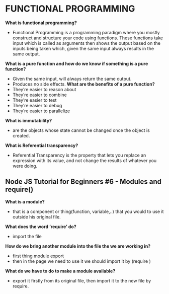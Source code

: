 # FUNCTIONAL PROGRAMMING 

**What is functional programming?**

- Functional Programming is a programming paradigm where you mostly construct and structure your code using functions. These functions take input which is called as arguments then shows the output based on the inputs being taken which, given the same input always results in the same output.

**What is a pure function and how do we know if something is a pure function?**

- Given the same input, will always return the same output.
- Produces no side effects.
**What are the benefits of a pure function?**
- They’re easier to reason about
- They’re easier to combine
- They’re easier to test
- They’re easier to debug
- They’re easier to parallelize

**What is immutability?**

- are the objects whose state cannot be changed once the object is created.

**What is Referential transparency?**

- Referential Transparency is the property that lets you replace an expression with its value, and not change the results of whatever you were doing.



## Node JS Tutorial for Beginners #6 - Modules and require() 

**What is a module?**
- that is a component or thing(function, variable,..) that you would to use it outside his original file.

**What does the word ‘require’ do?**
- import the file 



**How do we bring another module into the file the we are working in?**

- first thing module export 
- then in the page we need to use it we should import it by (require )



**What do we have to do to make a module available?**

- export it firstly from its original file, then import it to the new file by require.

